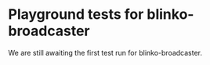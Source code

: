 # Playground tests for blinko-broadcaster
We are still awaiting the first test run for blinko-broadcaster.
